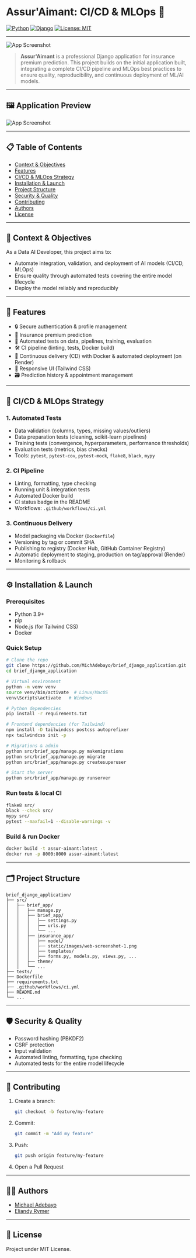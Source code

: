 # Assur'Aimant: CI/CD & MLOps 🚀

[![Python](https://img.shields.io/badge/Python-3.9%2B-blue?logo=python)](https://www.python.org/) [![Django](https://img.shields.io/badge/Django-4.2-brightgreen?logo=django)](https://www.djangoproject.com/) [![License: MIT](https://img.shields.io/badge/License-MIT-green?logo=opensourceinitiative)](https://opensource.org/licenses/MIT)

---

![App Screenshot](src/brief_app/insurance_app/static/images/ci-cd-screenshot.png)

> **Assur'Aimant** is a professional Django application for insurance premium prediction. This project builds on the initial application built, integrating a complete CI/CD pipeline and MLOps best practices to ensure quality, reproducibility, and continuous deployment of ML/AI models.

---

## 🖼️ Application Preview

![App Screenshot](src/brief_app/insurance_app/static/images/web-screenshot-1.png)

---

## 📋 Table of Contents
- [Context & Objectives](#context--objectives)
- [Features](#features)
- [CI/CD & MLOps Strategy](#cicd--mlops-strategy)
- [Installation & Launch](#installation--launch)
- [Project Structure](#project-structure)
- [Security & Quality](#security--quality)
- [Contributing](#contributing)
- [Authors](#authors)
- [License](#license)

---

## 🎯 Context & Objectives

As a Data AI Developer, this project aims to:
- Automate integration, validation, and deployment of AI models (CI/CD, MLOps)
- Ensure quality through automated tests covering the entire model lifecycle
- Deploy the model reliably and reproducibly

---

## 🚀 Features

- 🔒 Secure authentication & profile management
- 🤖 Insurance premium prediction
- 🧪 Automated tests on data, pipelines, training, evaluation
- 🛠️ CI pipeline (linting, tests, Docker build)
- 🚢 Continuous delivery (CD) with Docker & automated deployment (on Render)
- 📱 Responsive UI (Tailwind CSS)
- 🗃️ Prediction history & appointment management

---

## 🔄 CI/CD & MLOps Strategy

### 1. **Automated Tests**
- Data validation (columns, types, missing values/outliers)
- Data preparation tests (cleaning, scikit-learn pipelines)
- Training tests (convergence, hyperparameters, performance thresholds)
- Evaluation tests (metrics, bias checks)
- Tools: `pytest`, `pytest-cov`, `pytest-mock`, `flake8`, `black`, `mypy`

### 2. **CI Pipeline**
- Linting, formatting, type checking
- Running unit & integration tests
- Automated Docker build
- CI status badge in the README
- Workflows: `.github/workflows/ci.yml`

### 3. **Continuous Delivery**
- Model packaging via Docker (`Dockerfile`)
- Versioning by tag or commit SHA
- Publishing to registry (Docker Hub, GitHub Container Registry)
- Automatic deployment to staging, production on tag/approval (Render)
- Monitoring & rollback


---

## ⚙️ Installation & Launch

### Prerequisites
- Python 3.9+
- pip
- Node.js (for Tailwind CSS)
- Docker

### Quick Setup
```bash
# Clone the repo
git clone https://github.com/MichAdebayo/brief_django_application.git
cd brief_django_application

# Virtual environment
python -m venv venv
source venv/bin/activate  # Linux/MacOS
venv\Scripts\activate   # Windows

# Python dependencies
pip install -r requirements.txt

# Frontend dependencies (for Tailwind)
npm install -D tailwindcss postcss autoprefixer
npx tailwindcss init -p

# Migrations & admin
python src/brief_app/manage.py makemigrations
python src/brief_app/manage.py migrate
python src/brief_app/manage.py createsuperuser

# Start the server
python src/brief_app/manage.py runserver
```

### Run tests & local CI
```bash
flake8 src/
black --check src/
mypy src/
pytest --maxfail=1 --disable-warnings -v
```

### Build & run Docker
```bash
docker build -t assur-aimant:latest .
docker run -p 8000:8000 assur-aimant:latest
```

---

## 🗂️ Project Structure

```
brief_django_application/
├── src/
│   ├── brief_app/
│   │   ├── manage.py
│   │   ├── brief_app/
│   │   │   ├── settings.py
│   │   │   ├── urls.py
│   │   │   └── ...
│   │   ├── insurance_app/
│   │   │   ├── model/
│   │   │   ├── static/images/web-screenshot-1.png
│   │   │   ├── templates/
│   │   │   ├── forms.py, models.py, views.py, ...
│   │   ├── theme/
│   │   └── ...
├── tests/
├── Dockerfile
├── requirements.txt
├── .github/workflows/ci.yml
├── README.md
└── ...
```

---

## 🛡️ Security & Quality
- Password hashing (PBKDF2)
- CSRF protection
- Input validation
- Automated linting, formatting, type checking
- Automated tests for the entire model lifecycle

---

## 🤝 Contributing

1. Create a branch:
   ```bash
   git checkout -b feature/my-feature
   ```
2. Commit:
   ```bash
   git commit -m "Add my feature"
   ```
3. Push:
   ```bash
   git push origin feature/my-feature
   ```
4. Open a Pull Request

---

## 👨‍💻 Authors
- [Michael Adebayo](https://github.com/MichAdebayo/)
- [Eliandy Rymer](https://github.com/EliandyDumortier/)

---

## 📄 License

Project under MIT License.
